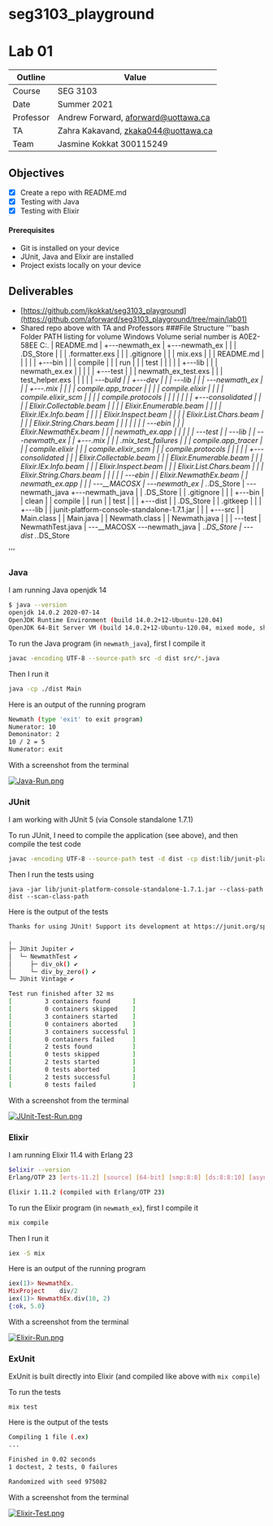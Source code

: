 # seg3103_playground
# Lab 01

| Outline | Value |
| --- | --- |
| Course | SEG 3103 |
| Date | Summer 2021 |
| Professor | Andrew Forward, aforward@uottawa.ca |
| TA | Zahra Kakavand, zkaka044@uottawa.ca |
| Team | Jasmine Kokkat 300115249<br> |

## Objectives
- [X] Create a repo with README.md 
- [X] Testing with Java
- [X] Testing with Elixir

#### Prerequisites
* Git is installed on your device
* JUnit, Java and Elixir are installed
* Project exists locally on your device

## Deliverables

* [https://github.com/jkokkat/seg3103_playground](https://github.com/aforward/seg3103_playground/tree/main/lab01)
* Shared repo above with TA and Professors
###File Structure 
'''bash
Folder PATH listing for volume Windows
Volume serial number is A0E2-58EE
C:.
|   README.md
|
+---newmath_ex
|   +---newmath_ex
|   |   |   .DS_Store
|   |   |   .formatter.exs
|   |   |   .gitignore
|   |   |   mix.exs
|   |   |   README.md
|   |   |
|   |   +---bin
|   |   |       compile
|   |   |       run
|   |   |       test
|   |   |
|   |   +---lib
|   |   |       newmath_ex.ex
|   |   |
|   |   +---test
|   |   |       newmath_ex_test.exs
|   |   |       test_helper.exs
|   |   |
|   |   \---_build
|   |       +---dev
|   |       |   \---lib
|   |       |       \---newmath_ex
|   |       |           +---.mix
|   |       |           |       compile.app_tracer
|   |       |           |       compile.elixir
|   |       |           |       compile.elixir_scm
|   |       |           |       compile.protocols
|   |       |           |
|   |       |           +---consolidated
|   |       |           |       Elixir.Collectable.beam
|   |       |           |       Elixir.Enumerable.beam
|   |       |           |       Elixir.IEx.Info.beam
|   |       |           |       Elixir.Inspect.beam
|   |       |           |       Elixir.List.Chars.beam
|   |       |           |       Elixir.String.Chars.beam
|   |       |           |
|   |       |           \---ebin
|   |       |                   Elixir.NewmathEx.beam
|   |       |                   newmath_ex.app
|   |       |
|   |       \---test
|   |           \---lib
|   |               \---newmath_ex
|   |                   +---.mix
|   |                   |       .mix_test_failures
|   |                   |       compile.app_tracer
|   |                   |       compile.elixir
|   |                   |       compile.elixir_scm
|   |                   |       compile.protocols
|   |                   |
|   |                   +---consolidated
|   |                   |       Elixir.Collectable.beam
|   |                   |       Elixir.Enumerable.beam
|   |                   |       Elixir.IEx.Info.beam
|   |                   |       Elixir.Inspect.beam
|   |                   |       Elixir.List.Chars.beam
|   |                   |       Elixir.String.Chars.beam
|   |                   |
|   |                   \---ebin
|   |                           Elixir.NewmathEx.beam
|   |                           newmath_ex.app
|   |
|   \---__MACOSX
|       \---newmath_ex
|               ._.DS_Store
|
\---newmath_java
    +---newmath_java
    |   |   .DS_Store
    |   |   .gitignore
    |   |
    |   +---bin
    |   |       clean
    |   |       compile
    |   |       run
    |   |       test
    |   |
    |   +---dist
    |   |       .DS_Store
    |   |       .gitkeep
    |   |
    |   +---lib
    |   |       junit-platform-console-standalone-1.7.1.jar
    |   |
    |   +---src
    |   |       Main.class
    |   |       Main.java
    |   |       Newmath.class
    |   |       Newmath.java
    |   |
    |   \---test
    |           NewmathTest.java
    |
    \---__MACOSX
        \---newmath_java
            |   ._.DS_Store
            |
            \---dist
                    ._.DS_Store

'''
### Java

I am running Java openjdk 14

```bash
$ java --version
openjdk 14.0.2 2020-07-14
OpenJDK Runtime Environment (build 14.0.2+12-Ubuntu-120.04)
OpenJDK 64-Bit Server VM (build 14.0.2+12-Ubuntu-120.04, mixed mode, sharing)
```

To run the Java program (in `newmath_java`), first I compile it

```bash
javac -encoding UTF-8 --source-path src -d dist src/*.java
```

Then I run it

```bash
java -cp ./dist Main
```

Here is an output of the running program

```bash
Newmath (type 'exit' to exit program)
Numerator: 10
Demoninator: 2
10 / 2 = 5
Numerator: exit
```

With a screenshot from the terminal

[![Java-Run.png](https://i.postimg.cc/DZfG1Lm2/Java-Run.png)](https://postimg.cc/jW9CbWz9)


### JUnit

I am working with JUnit 5 (via Console standalone 1.7.1)

To run JUnit, I need to compile the application (see above), and then compile the test code

```bash
javac -encoding UTF-8 --source-path test -d dist -cp dist:lib/junit-platform-console-standalone-1.7.1.jar test/*.java
```

Then I run the tests using

```
java -jar lib/junit-platform-console-standalone-1.7.1.jar --class-path dist --scan-class-path
```

Here is the output of the tests

```bash
Thanks for using JUnit! Support its development at https://junit.org/sponsoring

╷
├─ JUnit Jupiter ✔
│  └─ NewmathTest ✔
│     ├─ div_ok() ✔
│     └─ div_by_zero() ✔
└─ JUnit Vintage ✔

Test run finished after 32 ms
[         3 containers found      ]
[         0 containers skipped    ]
[         3 containers started    ]
[         0 containers aborted    ]
[         3 containers successful ]
[         0 containers failed     ]
[         2 tests found           ]
[         0 tests skipped         ]
[         2 tests started         ]
[         0 tests aborted         ]
[         2 tests successful      ]
[         0 tests failed          ]
```

With a screenshot from the terminal

[![JUnit-Test-Run.png](https://i.postimg.cc/vm4FTStM/JUnit-Test-Run.png)](https://postimg.cc/NyvPPDnP)


### Elixir

I am running Elixir 11.4 with Erlang 23

```bash
$elixir --version
Erlang/OTP 23 [erts-11.2] [source] [64-bit] [smp:8:8] [ds:8:8:10] [async-threads:1] [hipe]

Elixir 1.11.2 (compiled with Erlang/OTP 23)
```

To run the Elixir program (in `newmath_ex`), first I compile it

```bash
mix compile
```

Then I run it

```bash
iex -S mix
```

Here is an output of the running program

```elixir
iex(1)> NewmathEx.
MixProject    div/2
iex(1)> NewmathEx.div(10, 2)
{:ok, 5.0}
```

With a screenshot from the terminal

[![Elixir-Run.png](https://i.postimg.cc/pLfykC9D/Elixir-Run.png)](https://postimg.cc/w1B6jhQv)

### ExUnit

ExUnit is built directly into Elixir (and compiled like above with `mix compile`)

To run the tests

```
mix test
```

Here is the output of the tests

```bash
Compiling 1 file (.ex)
...

Finished in 0.02 seconds
1 doctest, 2 tests, 0 failures

Randomized with seed 975082
```

With a screenshot from the terminal

[![Elixir-Test.png](https://i.postimg.cc/rmrSVWng/Elixir-Test.png)](https://postimg.cc/2bCqTqfB)

